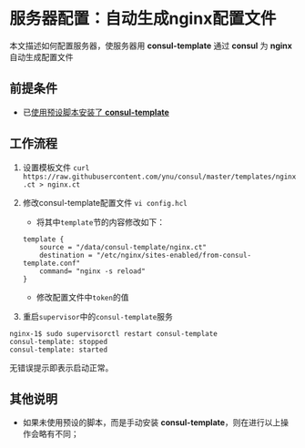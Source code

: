 # 服务器配置：自动生成nginx配置文件
本文描述如何配置服务器，使服务器用 **consul-template** 通过 **consul** 为 **nginx** 自动生成配置文件

## 前提条件

- 已[使用预设脚本安装了 **consul-template**]()

## 工作流程

1. 设置模板文件
`curl https://raw.githubusercontent.com/ynu/consul/master/templates/nginx.ct > nginx.ct`

2. 修改consul-template配置文件
`vi config.hcl`

    - 将其中`template`节的内容修改如下：
    ```
    template {
        source = "/data/consul-template/nginx.ct"
        destination = "/etc/nginx/sites-enabled/from-consul-template.conf"
        command= "nginx -s reload"
    }
    ```

    - 修改配置文件中`token`的值

5. 重启`supervisor`中的`consul-template`服务
```
nginx-1$ sudo supervisorctl restart consul-template
consul-template: stopped
consul-template: started
```
无错误提示即表示启动正常。

## 其他说明
- 如果未使用预设的脚本，而是手动安装 **consul-template**，则在进行以上操作会略有不同；